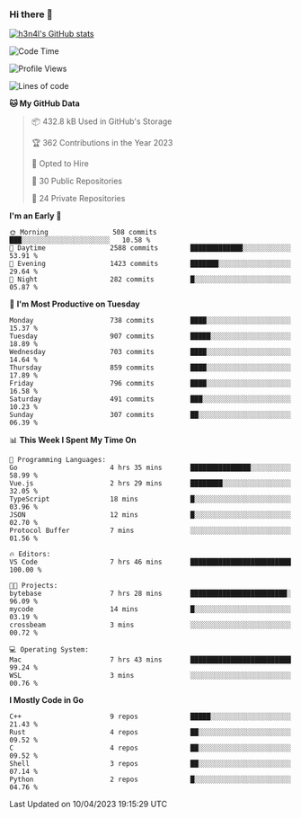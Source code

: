 ### Hi there 👋

[![h3n4l's GitHub stats](https://github-readme-stats.vercel.app/api?username=h3n4l&count_private=true&show_icons=true&theme=radical)](https://github.com/h3n4l/github-readme-stats)

<!--START_SECTION:waka-->
![Code Time](http://img.shields.io/badge/Code%20Time-1%2C108%20hrs%2045%20mins-blue)

![Profile Views](http://img.shields.io/badge/Profile%20Views-1-blue)

![Lines of code](https://img.shields.io/badge/From%20Hello%20World%20I%27ve%20Written-2.7%20million%20lines%20of%20code-blue)

**🐱 My GitHub Data** 

> 📦 432.8 kB Used in GitHub's Storage 
 > 
> 🏆 362 Contributions in the Year 2023
 > 
> 💼 Opted to Hire
 > 
> 📜 30 Public Repositories 
 > 
> 🔑 24 Private Repositories 
 > 
**I'm an Early 🐤** 

```text
🌞 Morning                508 commits         ███░░░░░░░░░░░░░░░░░░░░░░   10.58 % 
🌆 Daytime                2588 commits        █████████████░░░░░░░░░░░░   53.91 % 
🌃 Evening                1423 commits        ███████░░░░░░░░░░░░░░░░░░   29.64 % 
🌙 Night                  282 commits         █░░░░░░░░░░░░░░░░░░░░░░░░   05.87 % 
```
📅 **I'm Most Productive on Tuesday** 

```text
Monday                   738 commits         ████░░░░░░░░░░░░░░░░░░░░░   15.37 % 
Tuesday                  907 commits         █████░░░░░░░░░░░░░░░░░░░░   18.89 % 
Wednesday                703 commits         ████░░░░░░░░░░░░░░░░░░░░░   14.64 % 
Thursday                 859 commits         ████░░░░░░░░░░░░░░░░░░░░░   17.89 % 
Friday                   796 commits         ████░░░░░░░░░░░░░░░░░░░░░   16.58 % 
Saturday                 491 commits         ███░░░░░░░░░░░░░░░░░░░░░░   10.23 % 
Sunday                   307 commits         ██░░░░░░░░░░░░░░░░░░░░░░░   06.39 % 
```


📊 **This Week I Spent My Time On** 

```text
💬 Programming Languages: 
Go                       4 hrs 35 mins       ███████████████░░░░░░░░░░   58.99 % 
Vue.js                   2 hrs 29 mins       ████████░░░░░░░░░░░░░░░░░   32.05 % 
TypeScript               18 mins             █░░░░░░░░░░░░░░░░░░░░░░░░   03.96 % 
JSON                     12 mins             █░░░░░░░░░░░░░░░░░░░░░░░░   02.70 % 
Protocol Buffer          7 mins              ░░░░░░░░░░░░░░░░░░░░░░░░░   01.56 % 

🔥 Editors: 
VS Code                  7 hrs 46 mins       █████████████████████████   100.00 % 

🐱‍💻 Projects: 
bytebase                 7 hrs 28 mins       ████████████████████████░   96.09 % 
mycode                   14 mins             █░░░░░░░░░░░░░░░░░░░░░░░░   03.19 % 
crossbeam                3 mins              ░░░░░░░░░░░░░░░░░░░░░░░░░   00.72 % 

💻 Operating System: 
Mac                      7 hrs 43 mins       █████████████████████████   99.24 % 
WSL                      3 mins              ░░░░░░░░░░░░░░░░░░░░░░░░░   00.76 % 
```

**I Mostly Code in Go** 

```text
C++                      9 repos             █████░░░░░░░░░░░░░░░░░░░░   21.43 % 
Rust                     4 repos             ██░░░░░░░░░░░░░░░░░░░░░░░   09.52 % 
C                        4 repos             ██░░░░░░░░░░░░░░░░░░░░░░░   09.52 % 
Shell                    3 repos             ██░░░░░░░░░░░░░░░░░░░░░░░   07.14 % 
Python                   2 repos             █░░░░░░░░░░░░░░░░░░░░░░░░   04.76 % 
```




 Last Updated on 10/04/2023 19:15:29 UTC
<!--END_SECTION:waka-->

